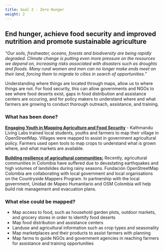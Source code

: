 ```yaml
---
title: Goal 2 - Zero Hunger
weight: 2
---
```


## End hunger, achieve food security and improved nutrition and promote sustainable agriculture

_“Our soils, freshwater, oceans, forests and biodiversity are being rapidly degraded. Climate change is putting even more pressure on the resources we depend on, increasing risks associated with disasters such as droughts and floods. Many rural women and men can no longer make ends meet on their land, forcing them to migrate to cities in search of opportunities.”_

Understanding where things are located through maps, allow us to where things are not. For food security, this can allow governments and NGOs to see where food deserts exist, gaps in food distribution and assistance centers are occuring, and for policy makers to understand where and what farmers are growing to conduct thorough outreach, assistance, and training. 


### What has been done? 

**[Engaging Youth in Mapping Agriculture and Food Security](http://www.kathmandulivinglabs.org/projects/engaging-youth-in-mapping-agriculture-and-food-security)** - Kathmandu Living Labs trained local students, youths and farmers to map their village in OpenStreetMap. Villages were mapped to assist in government agricultural policy. Farmers used open tools to map crops to understand what is grown where, and what markets are available. 

**[Building resilience of agricultural communities:](https://www.hotosm.org/projects/openstreetmap-colombia)** Recently, agricultural communities in Colombia have suffered due to devastating earthquakes and high volumes of landslides during rainy seasons. Fundación OpenStreetMap Colombia are collaborating with local government and local organisations on the Countryside Mappers Program. In partnership with the local government, Unidad de Mapeo Humanitario and OSM Colombia will help build risk management and evacuation plans.


### What else could be mapped?



*   Map access to food, such as household garden plots, outdoor markets, and grocery stores in order to identify food deserts
*   Map food distribution and assistance centers
*   Landuse and agricultural information such as crop types and seasonality
*   Map marketplaces and their products to assist farmers with planning
*   Map farms to guide NGOs and government agencies in reaching farmers for assistance and training opportunities 
